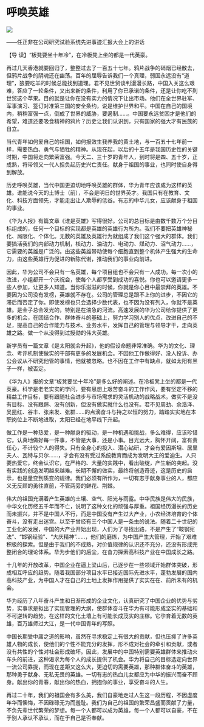 # 呼唤英雄
<img class="pv" src="https://api.visitor.plantree.me/visitor-badge/pv?namespace=plantree.me&key=renzhengfei-speeches/呼唤英雄.md">



——任正非在公司研究试验系统先进事迹汇报大会上的讲话



【导  读】“板凳要坐十年冷”，在冷板凳上坐的都是一代英豪。



再过几天香港就要回归了，整整过去了一百五十七年。鸦片战争的硝烟已经散去，但鸦片战争的阴魂还在幽荡。百年的屈辱告诉我们一个真理，弱国永远没有“道理”，狼要吃羊的时候总能找到道理。君不见世贸谈判漫漫长路，中国入关这么艰难，答应了一轮条件，又出来新的条件，利用了你已承诺的条件，还是让你吃不到世贸这个苹果。目的就是让你在没有实力的情况下让出市场。他们在全世界驻军、军事演习、签订对准第三国的安全条约，说是维护世界和平。中国在自己的国境内，稍稍富强一点，倒成了世界的威胁，要遏制……。中国要永远贫困才是他们的希望，难道还要吸食精神的鸦片？历史让我们认识到，只有国家的强大才有民族的自立。

当代青年如何爱自己的祖国，如何报效生我养我的黄土地，与一百五十七年前一样，需要热血、勇气与牺牲的精神。从现在起，以后的十五年是我国历史性的关键时期，中国将走向繁荣富强。今天二、三十岁的青年人，到时将是四、五十岁，正成熟，将带领又一代人担负起历史兴亡责任。献身于祖国的事业，也同时使自身得到解放。

历史呼唤英雄，当代中国更迫切地呼唤英雄的群体，华为青年应该成为这样的英雄。谁能说今天的土博士（前），不会是明日的世界英才。我国只有在教育、文化、科技方面领先，才能走出让人欺辱的低谷。有志的中华儿女，应该献身于祖国的事业。

《华为人报》有篇文章《谁是英雄》写得很好。公司的总目标是由数千数万个分目标组成的，任何一个目标的实现都是英雄的英雄行为所为。我们不要把英雄神秘化、局限化、个体化。无数的英雄及英雄行为就组成了我们这个强大的群体。我们要搞活我们的内部动力机制，核动力、油动力、电动力、煤动力、沼气动力……，它需要的英雄是广泛的。由这些英雄带动使每个细胞直到整个机体产生强大的生命力，由这些英雄行为促进的新陈代谢，推动我们的事业向前进。

因此，华为公司不会只有一名英雄，每个项目组也不会只有一人成功。每一次小的改进，小组都开一个庆祝会，使每个人都享受到成功的喜悦。你也可以邀请更多一些人参加，让更多人知道。当你乐滋滋的时候，你就是你心目中最崇拜的英雄。不要因为公司没有发榜，英雄就不存在。公司的管理总是跟不上你的进步，不因它的滞后而否定了你。即使发榜也只会选择少数代表，也不因为没有列入，你就不是英雄。是金子总会发光的，特别是在湍急的河流。高速发展的华为公司给你提供了更多的机会，在团结合作、群体奋斗的基础上，努力学习别人的优点，改进自己的不足，提高自己的合作能力与技术、业务水平，发挥自己的管理与领导才干，走向英雄之路。做一个从没得到过授勋的伟大英雄。

新学员有一篇文章《是太阳就会升起》，他的假设命题非常准确。华为的文化、理念、考评机制使做实的干部有更多的发展机会。不因他工作做得好、没人投诉、办公会议从不研究他管的事情，他就被忽略。也不因在工作中有缺点，就如太阳有黑子一样，被否定。

《华为人》报的文章“板凳要坐十年冷”是多么好的阐述。在冷板凳上坐的都是一代英豪。科学是老老实实的学问，要有思想上艰苦奋斗的工作作风，要有坚定不移的精益工作目标，要有跟随社会进步与市场需求的灵活机动的战略战术。做实不是没有目标、没有跟踪、没有创新，但没有做实就什么也没有。君不见周劲、余浩泽、吴昆红、谷丰、张来发、张群……的点滴奋斗与持之以恒的努力，踏踏实实地在本职岗位上不断地进取，太阳已经在地平线下升起。

做工作是一种热爱，是一种献身的驱动，是一种机遇和挑战，多么难得，应该珍惜它。认真地做好每一件事，不管是大事，还是小事。目光远大，胸怀开阔，富有责任心，不计较个人的得失。只有全身心的投入、潜心钻研，才会有爱因斯坦、居里夫人、瓦特与贝尔……，才会有没有受过系统教育而成为发明大王的爱迪生。人只要热爱它，终会认识它，在严格的、大量的实践中，看出破绽，产生新的突起。没有实践的创造发明越来越难。长期不懈的做实，最终将创造奇迹，这是历史的启示，也是量变到质变的规律。我们必须有所作为，一切有志于献身事业的人，都应义无反顾的勇往直前，不管两旁的鲜花、荆棘。

伟大的祖国充满着产生英雄的土壤、空气、阳光与雨露。中华民族是伟大的民族，中华文化历经五千年而不亡，说明了这种文化的顽强与厚重。祖国经历漫长的历史而未振兴，并不是中国人不行，而是中国没有产生过大产业，小农经济培育的个体奋斗，没有走出迷宫。以至于曾经有三个中国人是一条虫的说法。随着二十世纪的工业化的发展，中国的大产业开始出现，人们为了寻找出路，不是产生了“鞍钢宪法”、“邯钢经验”、“大庆精神”……，他们的磨炼，为中国产生大管理，开始了艰难积极的探索。但是由于我们的不成熟，对价值规律的认识还不充分，还没有形成完整闭合的理论体系。华为步他们的后尘，在奋力探索高科技产业在中国成长之路。

十几年的开放改革，中国企业在逼上梁山后，已逐步在一些领域开始群体突破，形成相互呼应的趋势。随着我国部分项目水平已接近国际先进水平，蓬勃发展的国内高科技产业，为中国人才在自己的土地上发挥作用提供了实实在在、前所未有的机会。

华为经历了八年奋斗产生和日渐形成的企业文化，认真研究了中国企业的优势与劣势，实事求是拟出了实现管理的大纲，使群体奋斗在华为有可能形成坚实的基础和不可逆转的趋势。在这样的文化土壤上有可能长成茂实的庄稼。它孕育着无数的英雄，百万雄师过大江，是一代中国青年的写照。

中国长期受中庸之道的影响，虽然在寻求稳定上有很大的贡献，但也压抑了许多英雄人物的成长，使他们的个性不能充分的发挥，形不成对社会的牵引和贡献，或者没有共性的个性对社会形成破坏。因此，发展中的中国特别需要英雄群体来推动火车头的前进，这种渴求为每个人的成长提供了机会。华为将自己的目标选定向世界一流公司靠拢，而现在差距又这么大，更迫切的需要英雄，那种群体奋斗的英雄，那种勇于献身、无私无畏的英雄。一切有志的热血儿女都应为中华的振兴而奋不顾身。献出你的青春，献出你的热血，拥抱你的事业，享受奋斗的人生。

再过二十年，我们的祖国会有多么美，我们自豪地走过人生这一段历程，不因虚度年华而懊悔，不因碌碌无为而羞耻。我们为自己的祖国的繁荣昌盛而贡献了力量，不负先辈世代繁荣的梦想。每一个人都可以成为英雄，每一个人都可以自豪，不在于别人承认不承认，而在于自己是否奉献。
